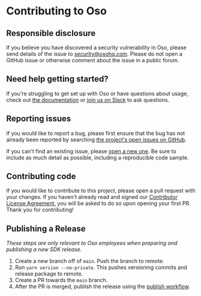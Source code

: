 # Contributing to Oso

## Responsible disclosure

If you believe you have discovered a security vulnerability in Oso, please send
details of the issue to security@osohq.com. Please do not open a GitHub issue
or otherwise comment about the issue in a public forum.

## Need help getting started?

If you're struggling to get set up with Oso or have questions about usage,
check out [the documentation][docs] or [join us on Slack][slack] to ask
questions.

[docs]: https://www.osohq.com/docs
[slack]: https://join-slack.osohq.com

## Reporting issues

If you would like to report a bug, please first ensure that the bug has not
already been reported by searching [the project's open issues on
GitHub][issues].

If you can't find an existing issue, please [open a new one][new-issue]. Be
sure to include as much detail as possible, including a reproducible code
sample.

[issues]: https://github.com/osohq/oso-node/issues
[new-issue]: https://github.com/osohq/oso-node/issues/new

## Contributing code

If you would like to contribute to this project, please open a pull request
with your changes. If you haven't already read and signed our [Contributor
License Agreement][cla], you will be asked to do so upon opening your first PR.
Thank you for contributing!

[cla]: https://github.com/osohq/cla/blob/main/individual.md

## Publishing a Release

_These steps are only relevant to Oso employees when preparing and publishing a new SDK release._

1. Create a new branch off of `main`. Push the branch to remote.
2. Run `yarn version --no-private`. This pushes versioning commits and release package to remote.
3. Create a PR towards the `main` branch.
4. After the PR is merged, publish the release using the [publish workflow](https://github.com/osohq/oso-node/actions/workflows/publish.yml).
